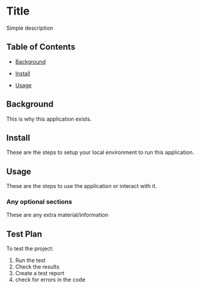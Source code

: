 # Title

Simple  description

## Table of Contents

- [Background](#background)

- [Install](#install)

- [Usage](#usage)

## Background

This is why this application exists.

## Install

These are the steps to setup your local environment to run this application.

## Usage

These are the steps to use the application or interact with it.

### Any optional sections

These are any extra material/information

## Test Plan 
To test the project:

1.  Run the test
2.  Check the results
3. Create a test report
4. check for errors in the code